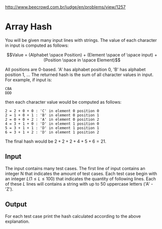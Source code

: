 http://www.beecrowd.com.br/judge/en/problems/view/1257

# Array Hash

You will be given many input lines with strings. The value of each character
in input is computed as follows:

$$Value = (Alphabet \space Position) + (Element \space of \space input) +
(Position \space in \space Element)$$

All positions are $0$-based. 'A' has alphabet position $0$, 'B' has alphabet
position $1$, ... The returned hash is the sum of all character values in
input. For example, if input is:

    CBA
    DDD

then each character value would be computed as follows:

    2 = 2 + 0 + 0 : 'C' in element 0 position 0
    2 = 1 + 0 + 1 : 'B' in element 0 position 1
    2 = 0 + 0 + 2 : 'A' in element 0 position 2
    4 = 3 + 1 + 0 : 'D' in element 1 position 0
    5 = 3 + 1 + 1 : 'D' in element 1 position 1
    6 = 3 + 1 + 2 : 'D' in element 1 position 2

The final hash would be $2+2+2+4+5+6=21$.

## Input

The input contains many test cases. The first line of input contains an
integer N that indicates the amount of test cases. Each test case begin with
an integer $L (1 \leq L \leq 100)$ that indicates the quantity of following
lines. Each of these $L$ lines will contains a string with up to $50$
uppercase letters ('A' - 'Z').

## Output

For each test case print the hash calculated according to the above
explanation.
